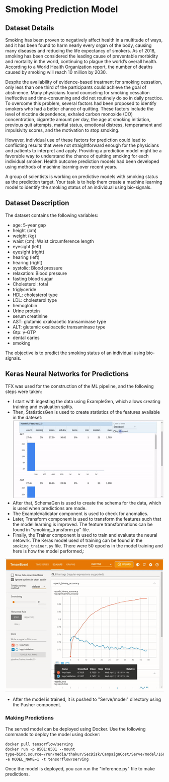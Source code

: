 # Smoking Prediction Model
## Dataset Details
Smoking has been proven to negatively affect health in a multitude of ways, and it has been found to harm nearly every organ of the body, causing many diseases and reducing the life expectancy of smokers. As of 2018, smoking has been considered the leading cause of preventable morbidity and mortality in the world, continuing to plague the world’s overall health. According to a World Health Organization report, the number of deaths caused by smoking will reach 10 million by 2030.

Despite the availability of evidence-based treatment for smoking cessation, only less than one third of the participants could achieve the goal of abstinence. Many physicians found counseling for smoking cessation ineffective and time-consuming and did not routinely do so in daily practice. To overcome this problem, several factors had been proposed to identify smokers who had a better chance of quitting. These factors include the level of nicotine dependence, exhaled carbon monoxide (CO) concentration, cigarette amount per day, the age at smoking initiation, previous quit attempts, marital status, emotional distress, temperament and impulsivity scores, and the motivation to stop smoking.

However, individual use of these factors for prediction could lead to conflicting results that were not straightforward enough for the physicians and patients to interpret and apply. Providing a prediction model might be a favorable way to understand the chance of quitting smoking for each individual smoker. Health outcome prediction models had been developed using methods of machine learning over recent years.

A group of scientists is working on predictive models with smoking status as the prediction target. Your task is to help them create a machine learning model to identify the smoking status of an individual using bio-signals.

## Dataset Description
The dataset contains the following variables:

- age: 5-year gap
- height (cm)
- weight (kg)
- waist (cm): Waist circumference length
- eyesight (left)
- eyesight (right)
- hearing (left)
- hearing (right)
- systolic: Blood pressure
- relaxation: Blood pressure
- fasting blood sugar
- Cholesterol: total
- triglyceride
- HDL: cholesterol type
- LDL: cholesterol type
- hemoglobin
- Urine protein
- serum creatinine
- AST: glutamic oxaloacetic transaminase type
- ALT: glutamic oxaloacetic transaminase type
- Gtp: γ-GTP
- dental caries
- smoking

The objective is to predict the smoking status of an individual using bio-signals.

## Keras Neural Networks for Predictions
TFX was used for the construction of the ML pipeline, and the following steps were taken:
- I start with ingesting the data using ExampleGen, which allows creating training and evaluation splits.
- Then, StatisticsGen is used to create statistics of the features available in the dateset:
![alt-text](statistics_gen.gif)
- After that, SchemaGen is used to create the schema for the data, which is used when predictions are made.
- The ExampleValidator component is used to check for anomalies.
- Later, Transform component is used to transform the features such that the model learning is improved. The feature transformations
can be found in "smoking_transform.py" file.
- Finally, the Trainer component is used to train and evaluate the neural netowrk. The Keras model used of training can be found in
the ```smoking_trainer.py``` file.
There were 50 epochs in the model training and here is how the model performed,:

![alt-text](tensorboard.gif)
- After the model is trained, it is pushed to "Serve/model" directory using the Pusher component.

### Making Predictions
The served model can be deployed using Docker. Use the following commands to deploy the model using docker:
```
docker pull tensorflow/serving
docker run -p 8501:8501 --mount type=bind,source=/run/media/thakur/SecDisk/CampaignCost/Serve/model/1681308668,target=/models/1 -e MODEL_NAME=1 -t tensorflow/serving
```
Once the model is deployed, you can run the "inference.py" file to make predictions.
